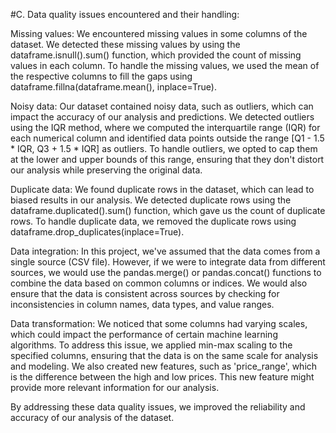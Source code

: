 #C. Data quality issues encountered and their handling:

Missing values: We encountered missing values in some columns of the dataset. We detected these missing values by using the dataframe.isnull().sum() function, which provided the count of missing values in each column. To handle the missing values, we used the mean of the respective columns to fill the gaps using dataframe.fillna(dataframe.mean(), inplace=True).

Noisy data: Our dataset contained noisy data, such as outliers, which can impact the accuracy of our analysis and predictions. We detected outliers using the IQR method, where we computed the interquartile range (IQR) for each numerical column and identified data points outside the range [Q1 - 1.5 * IQR, Q3 + 1.5 * IQR] as outliers. To handle outliers, we opted to cap them at the lower and upper bounds of this range, ensuring that they don't distort our analysis while preserving the original data.

Duplicate data: We found duplicate rows in the dataset, which can lead to biased results in our analysis. We detected duplicate rows using the dataframe.duplicated().sum() function, which gave us the count of duplicate rows. To handle duplicate data, we removed the duplicate rows using dataframe.drop_duplicates(inplace=True).

Data integration: In this project, we've assumed that the data comes from a single source (CSV file). However, if we were to integrate data from different sources, we would use the pandas.merge() or pandas.concat() functions to combine the data based on common columns or indices. We would also ensure that the data is consistent across sources by checking for inconsistencies in column names, data types, and value ranges.

Data transformation: We noticed that some columns had varying scales, which could impact the performance of certain machine learning algorithms. To address this issue, we applied min-max scaling to the specified columns, ensuring that the data is on the same scale for analysis and modeling. We also created new features, such as 'price_range', which is the difference between the high and low prices. This new feature might provide more relevant information for our analysis.

By addressing these data quality issues, we improved the reliability and accuracy of our analysis of the dataset.
